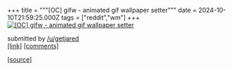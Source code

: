 +++
title = """[OC] gifw - animated gif wallpaper setter"""
date = 2024-10-10T21:59:25.000Z
tags = ["reddit","wm"]
+++
[![[OC] gifw - animated gif wallpaper setter](https://preview.redd.it/siaovqnz20ud1.gif?width=640&crop=smart&s=8994d1d22fe1503e050786ced54185b17fd00656 "[OC] gifw - animated gif wallpaper setter")](https://www.reddit.com/r/unixporn/comments/1g0ueqw/oc_gifw_animated_gif_wallpaper_setter/)

submitted by [/u/getjared](https://www.reddit.com/user/getjared)  
[\[link\]](https://i.redd.it/siaovqnz20ud1.gif) [\[comments\]](https://www.reddit.com/r/unixporn/comments/1g0ueqw/oc_gifw_animated_gif_wallpaper_setter/)

[[source]](https://www.reddit.com/r/unixporn/comments/1g0ueqw/oc_gifw_animated_gif_wallpaper_setter/)
